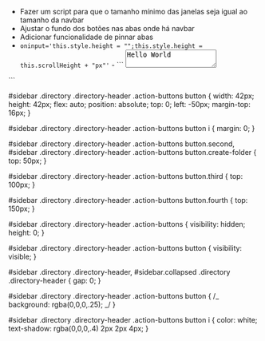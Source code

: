- Fazer um script para que o tamanho mínimo das janelas seja igual ao tamanho da navbar
- Ajustar o fundo dos botões nas abas onde há navbar
- Adicionar funcionalidade de pinnar abas
- `oninput='this.style.height = "";this.style.height = this.scrollHeight + "px"'` - ```<!--TEXT-AREA-->
  <textarea id="textBox1" name="content" TextMode="MultiLine" onkeyup="setHeight('textBox1');" onkeydown="setHeight('textBox1');">Hello World</textarea>

<!--JAVASCRIPT-->
<script type="text/javascript">
function setHeight(fieldId){
    document.getElementById(fieldId).style.height = document.getElementById(fieldId).scrollHeight+'px';
}
setHeight('textBox1');
</script>```

#sidebar .directory .directory-header .action-buttons button {
width: 42px;
height: 42px;
flex: auto;
position: absolute;
top: 0;
left: -50px;
margin-top: 16px;
}

#sidebar .directory .directory-header .action-buttons button i {
margin: 0;
}

#sidebar .directory .directory-header .action-buttons button.second, #sidebar .directory .directory-header .action-buttons button.create-folder {
top: 50px;
}

#sidebar .directory .directory-header .action-buttons button.third {
top: 100px;
}

#sidebar .directory .directory-header .action-buttons button.fourth {
top: 150px;
}

#sidebar .directory .directory-header .action-buttons {
visibility: hidden;
height: 0;
}

#sidebar .directory .directory-header .action-buttons button {
visibility: visible;
}

#sidebar .directory .directory-header, #sidebar.collapsed .directory .directory-header {
gap: 0;
}

#sidebar .directory .directory-header .action-buttons button {
/_ background: rgba(0,0,0,.25); _/
}

#sidebar .directory .directory-header .action-buttons button i {
color: white;
text-shadow: rgba(0,0,0,.4) 2px 2px 4px;
}
